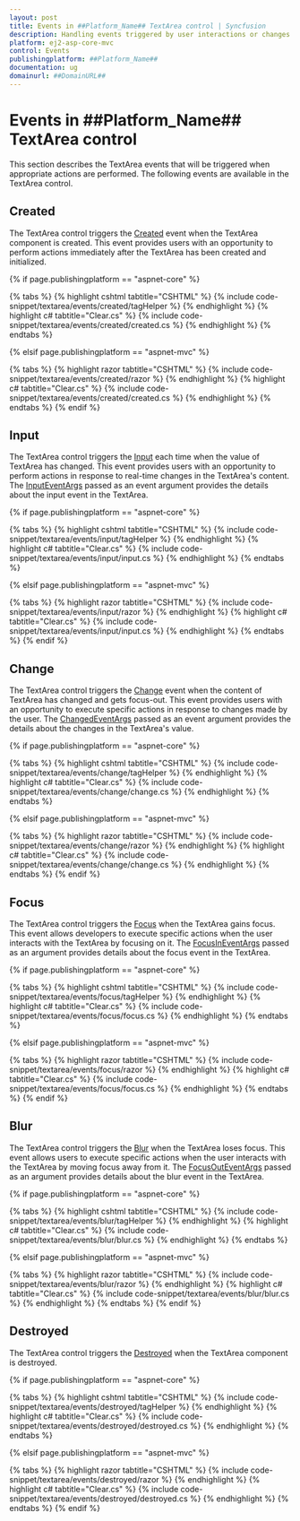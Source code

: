 ```yaml
---
layout: post
title: Events in ##Platform_Name## TextArea control | Syncfusion
description: Handling events triggered by user interactions or changes in the ##Platform_Name## TextArea control of Syncfusion Essential JS 2 and more.
platform: ej2-asp-core-mvc
control: Events 
publishingplatform: ##Platform_Name##
documentation: ug
domainurl: ##DomainURL##
---
```


# Events in ##Platform_Name## TextArea control

This section describes the TextArea events that will be triggered when appropriate actions are performed. The following events are available in the TextArea control.

## Created

The TextArea control triggers the [Created](https://help.syncfusion.com/cr/aspnetcore-js2/Syncfusion.EJ2.Inputs.TextArea.html#Syncfusion_EJ2_Inputs_TextArea_Created) event when the TextArea component is created. This event provides users with an opportunity to perform actions immediately after the TextArea has been created and initialized.

{% if page.publishingplatform == "aspnet-core" %}

{% tabs %}
{% highlight cshtml tabtitle="CSHTML" %}
{% include code-snippet/textarea/events/created/tagHelper %}
{% endhighlight %}
{% highlight c# tabtitle="Clear.cs" %}
{% include code-snippet/textarea/events/created/created.cs %}
{% endhighlight %}
{% endtabs %}

{% elsif page.publishingplatform == "aspnet-mvc" %}

{% tabs %}
{% highlight razor tabtitle="CSHTML" %}
{% include code-snippet/textarea/events/created/razor %}
{% endhighlight %}
{% highlight c# tabtitle="Clear.cs" %}
{% include code-snippet/textarea/events/created/created.cs %}
{% endhighlight %}
{% endtabs %}
{% endif %}

## Input

The TextArea control triggers the [Input](https://help.syncfusion.com/cr/aspnetcore-js2/Syncfusion.EJ2.Inputs.TextArea.html#Syncfusion_EJ2_Inputs_TextArea_Input) each time when the value of TextArea has changed. This event provides users with an opportunity to perform actions in response to real-time changes in the TextArea's content.
The [InputEventArgs](https://help.syncfusion.com/cr/aspnetcore-js2/Syncfusion.EJ2.Inputs.TextBox.html#Syncfusion_EJ2_Inputs_TextBox_InputEventArgs/) passed as an event argument provides the details about the input event in the TextArea.

{% if page.publishingplatform == "aspnet-core" %}

{% tabs %}
{% highlight cshtml tabtitle="CSHTML" %}
{% include code-snippet/textarea/events/input/tagHelper %}
{% endhighlight %}
{% highlight c# tabtitle="Clear.cs" %}
{% include code-snippet/textarea/events/input/input.cs %}
{% endhighlight %}
{% endtabs %}

{% elsif page.publishingplatform == "aspnet-mvc" %}

{% tabs %}
{% highlight razor tabtitle="CSHTML" %}
{% include code-snippet/textarea/events/input/razor %}
{% endhighlight %}
{% highlight c# tabtitle="Clear.cs" %}
{% include code-snippet/textarea/events/input/input.cs %}
{% endhighlight %}
{% endtabs %}
{% endif %}

## Change

The TextArea control triggers the [Change](https://help.syncfusion.com/cr/aspnetcore-js2/Syncfusion.EJ2.Inputs.TextArea.html#Syncfusion_EJ2_Inputs_TextArea_Change) event when the content of TextArea has changed and gets focus-out. This event provides users with an opportunity to execute specific actions in response to changes made by the user.
The [ChangedEventArgs](https://help.syncfusion.com/cr/aspnetcore-js2/Syncfusion.EJ2.Inputs.TextBox.html#Syncfusion_EJ2_Inputs_TextBox_ChangedEventArgs/) passed as an event argument provides the details about the changes in the TextArea's value.

{% if page.publishingplatform == "aspnet-core" %}

{% tabs %}
{% highlight cshtml tabtitle="CSHTML" %}
{% include code-snippet/textarea/events/change/tagHelper %}
{% endhighlight %}
{% highlight c# tabtitle="Clear.cs" %}
{% include code-snippet/textarea/events/change/change.cs %}
{% endhighlight %}
{% endtabs %}

{% elsif page.publishingplatform == "aspnet-mvc" %}

{% tabs %}
{% highlight razor tabtitle="CSHTML" %}
{% include code-snippet/textarea/events/change/razor %}
{% endhighlight %}
{% highlight c# tabtitle="Clear.cs" %}
{% include code-snippet/textarea/events/change/change.cs %}
{% endhighlight %}
{% endtabs %}
{% endif %}

## Focus 

The TextArea control triggers the [Focus](https://help.syncfusion.com/cr/aspnetcore-js2/Syncfusion.EJ2.Inputs.TextArea.html#Syncfusion_EJ2_Inputs_TextArea_Focus ) when the TextArea gains focus. This event allows developers to execute specific actions when the user interacts with the TextArea by focusing on it.
The [FocusInEventArgs](https://help.syncfusion.com/cr/aspnetcore-js2/Syncfusion.EJ2.Inputs.TextBox.html#Syncfusion_EJ2_Inputs_TextBox_FocusInEventArgs/) passed as an argument provides details about the focus event in the TextArea.

{% if page.publishingplatform == "aspnet-core" %}

{% tabs %}
{% highlight cshtml tabtitle="CSHTML" %}
{% include code-snippet/textarea/events/focus/tagHelper %}
{% endhighlight %}
{% highlight c# tabtitle="Clear.cs" %}
{% include code-snippet/textarea/events/focus/focus.cs %}
{% endhighlight %}
{% endtabs %}

{% elsif page.publishingplatform == "aspnet-mvc" %}

{% tabs %}
{% highlight razor tabtitle="CSHTML" %}
{% include code-snippet/textarea/events/focus/razor %}
{% endhighlight %}
{% highlight c# tabtitle="Clear.cs" %}
{% include code-snippet/textarea/events/focus/focus.cs %}
{% endhighlight %}
{% endtabs %}
{% endif %}

## Blur 

The TextArea control triggers the [Blur](https://help.syncfusion.com/cr/aspnetcore-js2/Syncfusion.EJ2.Inputs.TextArea.html#Syncfusion_EJ2_Inputs_TextArea_Blur) when the TextArea loses focus. This event allows users to execute specific actions when the user interacts with the TextArea by moving focus away from it.
The [FocusOutEventArgs](https://help.syncfusion.com/cr/aspnetcore-js2/Syncfusion.EJ2.Inputs.TextBox.html#Syncfusion_EJ2_Inputs_TextBox_FocusOutEventArgs/) passed as an argument provides details about the blur event in the TextArea.

{% if page.publishingplatform == "aspnet-core" %}

{% tabs %}
{% highlight cshtml tabtitle="CSHTML" %}
{% include code-snippet/textarea/events/blur/tagHelper %}
{% endhighlight %}
{% highlight c# tabtitle="Clear.cs" %}
{% include code-snippet/textarea/events/blur/blur.cs %}
{% endhighlight %}
{% endtabs %}

{% elsif page.publishingplatform == "aspnet-mvc" %}

{% tabs %}
{% highlight razor tabtitle="CSHTML" %}
{% include code-snippet/textarea/events/blur/razor %}
{% endhighlight %}
{% highlight c# tabtitle="Clear.cs" %}
{% include code-snippet/textarea/events/blur/blur.cs %}
{% endhighlight %}
{% endtabs %}
{% endif %}

## Destroyed 

The TextArea control triggers the [Destroyed](https://help.syncfusion.com/cr/aspnetcore-js2/Syncfusion.EJ2.Inputs.TextArea.html#Syncfusion_EJ2_Inputs_TextArea_Destroyed) when the TextArea component is destroyed.

{% if page.publishingplatform == "aspnet-core" %}

{% tabs %}
{% highlight cshtml tabtitle="CSHTML" %}
{% include code-snippet/textarea/events/destroyed/tagHelper %}
{% endhighlight %}
{% highlight c# tabtitle="Clear.cs" %}
{% include code-snippet/textarea/events/destroyed/destroyed.cs %}
{% endhighlight %}
{% endtabs %}

{% elsif page.publishingplatform == "aspnet-mvc" %}

{% tabs %}
{% highlight razor tabtitle="CSHTML" %}
{% include code-snippet/textarea/events/destroyed/razor %}
{% endhighlight %}
{% highlight c# tabtitle="Clear.cs" %}
{% include code-snippet/textarea/events/destroyed/destroyed.cs %}
{% endhighlight %}
{% endtabs %}
{% endif %}
